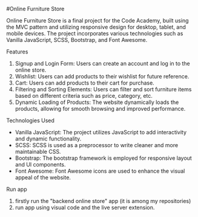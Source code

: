 #Online Furniture Store

Online Furniture Store is a final project for the Code Academy, built using the MVC pattern and utilizing responsive design for desktop, tablet, and mobile devices. The project incorporates various technologies such as Vanilla JavaScript, SCSS, Bootstrap, and Font Awesome.

Features
1. Signup and Login Form: Users can create an account and log in to the online store.
2. Wishlist: Users can add products to their wishlist for future reference.
3. Cart: Users can add products to their cart for purchase.
4. Filtering and Sorting Elements: Users can filter and sort furniture items based on different criteria such as price, category, etc.
4. Dynamic Loading of Products: The website dynamically loads the products, allowing for smooth browsing and improved performance.

Technologies Used
- Vanilla JavaScript: The project utilizes JavaScript to add interactivity and dynamic functionality.
- SCSS: SCSS is used as a preprocessor to write cleaner and more maintainable CSS.
- Bootstrap: The bootstrap framework is employed for responsive layout and UI components.
- Font Awesome: Font Awesome icons are used to enhance the visual appeal of the website.

Run app
1.  firstly run the "backend online store" app (it is among my repositories)
2.  run app using visual code and the live server extension.

